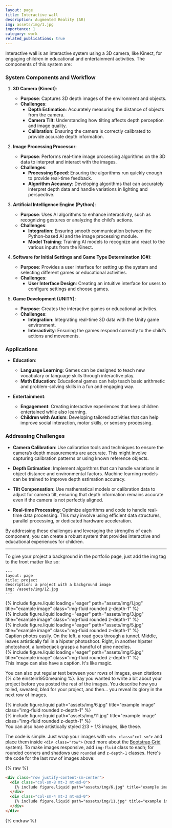 ```yaml
---
layout: page
title: Interactive wall
description: Augmented Reality (AR)
img: assets/img/1.jpg
importance: 1
category: work
related_publications: true
---
```


Interactive wall is an interactive system using a 3D camera, like Kinect, for engaging children in educational and entertainment activities. The components of this system are:

### System Components and Workflow

1. **3D Camera (Kinect)**:
   - **Purpose**: Captures 3D depth images of the environment and objects.
   - **Challenges**:
     - **Depth Estimation**: Accurately measuring the distance of objects from the camera.
     - **Camera Tilt**: Understanding how tilting affects depth perception and image quality.
     - **Calibration**: Ensuring the camera is correctly calibrated to provide accurate depth information.

2. **Image Processing Processor**:
   - **Purpose**: Performs real-time image processing algorithms on the 3D data to interpret and interact with the images.
   - **Challenges**:
     - **Processing Speed**: Ensuring the algorithms run quickly enough to provide real-time feedback.
     - **Algorithm Accuracy**: Developing algorithms that can accurately interpret depth data and handle variations in lighting and perspective.

3. **Artificial Intelligence Engine (Python)**:
   - **Purpose**: Uses AI algorithms to enhance interactivity, such as recognizing gestures or analyzing the child's actions.
   - **Challenges**:
     - **Integration**: Ensuring smooth communication between the Python-based AI and the image processing module.
     - **Model Training**: Training AI models to recognize and react to the various inputs from the Kinect.

4. **Software for Initial Settings and Game Type Determination (C#)**:
   - **Purpose**: Provides a user interface for setting up the system and selecting different games or educational activities.
   - **Challenges**:
     - **User Interface Design**: Creating an intuitive interface for users to configure settings and choose games.

5. **Game Development (UNITY)**:
   - **Purpose**: Creates the interactive games or educational activities.
   - **Challenges**:
     - **Integration**: Integrating real-time 3D data with the Unity game environment.
     - **Interactivity**: Ensuring the games respond correctly to the child’s actions and movements.

### Applications

- **Education**:
  - **Language Learning**: Games can be designed to teach new vocabulary or language skills through interactive play.
  - **Math Education**: Educational games can help teach basic arithmetic and problem-solving skills in a fun and engaging way.

- **Entertainment**:
  - **Engagement**: Creating interactive experiences that keep children entertained while also learning.
  - **Children with Autism**: Developing tailored activities that can help improve social interaction, motor skills, or sensory processing.

### Addressing Challenges

- **Camera Calibration**: Use calibration tools and techniques to ensure the camera’s depth measurements are accurate. This might involve capturing calibration patterns or using known reference objects.
  
- **Depth Estimation**: Implement algorithms that can handle variations in object distance and environmental factors. Machine learning models can be trained to improve depth estimation accuracy.

- **Tilt Compensation**: Use mathematical models or calibration data to adjust for camera tilt, ensuring that depth information remains accurate even if the camera is not perfectly aligned.

- **Real-time Processing**: Optimize algorithms and code to handle real-time data processing. This may involve using efficient data structures, parallel processing, or dedicated hardware acceleration.

By addressing these challenges and leveraging the strengths of each component, you can create a robust system that provides interactive and educational experiences for children.



---

To give your project a background in the portfolio page, just add the img tag to the front matter like so:

    ---
    layout: page
    title: project
    description: a project with a background image
    img: /assets/img/12.jpg
    ---

<div class="row">
    <div class="col-sm mt-3 mt-md-0">
        {% include figure.liquid loading="eager" path="assets/img/1.jpg" title="example image" class="img-fluid rounded z-depth-1" %}
    </div>
    <div class="col-sm mt-3 mt-md-0">
        {% include figure.liquid loading="eager" path="assets/img/3.jpg" title="example image" class="img-fluid rounded z-depth-1" %}
    </div>
    <div class="col-sm mt-3 mt-md-0">
        {% include figure.liquid loading="eager" path="assets/img/5.jpg" title="example image" class="img-fluid rounded z-depth-1" %}
    </div>
</div>
<div class="caption">
    Caption photos easily. On the left, a road goes through a tunnel. Middle, leaves artistically fall in a hipster photoshoot. Right, in another hipster photoshoot, a lumberjack grasps a handful of pine needles.
</div>
<div class="row">
    <div class="col-sm mt-3 mt-md-0">
        {% include figure.liquid loading="eager" path="assets/img/5.jpg" title="example image" class="img-fluid rounded z-depth-1" %}
    </div>
</div>
<div class="caption">
    This image can also have a caption. It's like magic.
</div>

You can also put regular text between your rows of images, even citations {% cite einstein1950meaning %}.
Say you wanted to write a bit about your project before you posted the rest of the images.
You describe how you toiled, sweated, _bled_ for your project, and then... you reveal its glory in the next row of images.

<div class="row justify-content-sm-center">
    <div class="col-sm-8 mt-3 mt-md-0">
        {% include figure.liquid path="assets/img/6.jpg" title="example image" class="img-fluid rounded z-depth-1" %}
    </div>
    <div class="col-sm-4 mt-3 mt-md-0">
        {% include figure.liquid path="assets/img/11.jpg" title="example image" class="img-fluid rounded z-depth-1" %}
    </div>
</div>
<div class="caption">
    You can also have artistically styled 2/3 + 1/3 images, like these.
</div>

The code is simple.
Just wrap your images with `<div class="col-sm">` and place them inside `<div class="row">` (read more about the <a href="https://getbootstrap.com/docs/4.4/layout/grid/">Bootstrap Grid</a> system).
To make images responsive, add `img-fluid` class to each; for rounded corners and shadows use `rounded` and `z-depth-1` classes.
Here's the code for the last row of images above:

{% raw %}

```html
<div class="row justify-content-sm-center">
  <div class="col-sm-8 mt-3 mt-md-0">
    {% include figure.liquid path="assets/img/6.jpg" title="example image" class="img-fluid rounded z-depth-1" %}
  </div>
  <div class="col-sm-4 mt-3 mt-md-0">
    {% include figure.liquid path="assets/img/11.jpg" title="example image" class="img-fluid rounded z-depth-1" %}
  </div>
</div>
```

{% endraw %}
